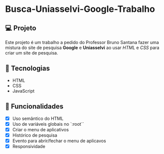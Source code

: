 # Busca-Uniasselvi-Google-Trabalho


## 💻 Projeto

Este projeto é um trabalho a pedido do Professor Bruno Santana fazer uma mistura
do site de pesquisa **Google**  e **Uniasselvi**  ao usar _HTML_ e _CSS_ para criar um site de pesquisa.


## 🚀 Tecnologias

- HTML
- CSS
- JavaScript

## 📔 Funcionalidades

- [x]  Uso semântico do HTML
- [x]  Uso de variáveis globais no `:root``
- [x]  Criar o menu de aplicativos
- [x]  Histórico de pesquisa 
- [x]  Evento para abrir/fechar o menu de aplicavos
- [x]  Responsividade
